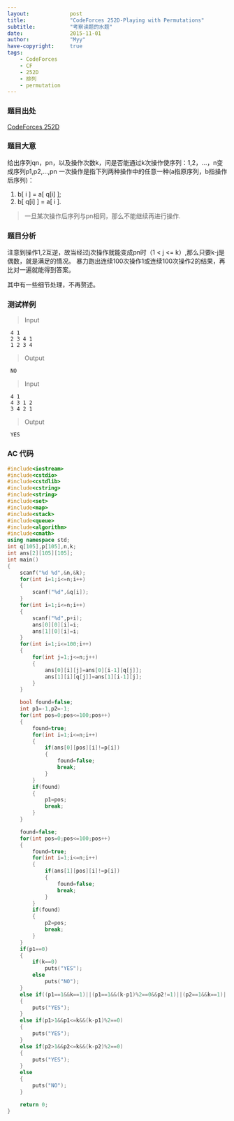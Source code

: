 ```yaml
---
layout:             post
title:              "CodeForces 252D-Playing with Permutations"
subtitle:           "考察读题的水题"
date:               2015-11-01
author:             "Myy"
have-copyright:     true
tags:
    - CodeForces
    - CF
    - 252D
    - 排列
    - permutation
---
```

### 题目出处
 [CodeForces 252D](http://codeforces.com/problemset/problem/252/D)
 
 
### 题目大意
 给出序列qn，pn，以及操作次数k，问是否能通过k次操作使序列：1,2，...，n变成序列p1,p2,...,pn
 一次操作是指下列两种操作中的任意一种(a指原序列，b指操作后序列)：
 
 1. b[ i ] = a[ q[i] ];
 2. b[ q[i] ] = a[ i ].
 
> 一旦某次操作后序列与pn相同，那么不能继续再进行操作.

### 题目分析

 注意到操作1,2互逆，故当经过j次操作就能变成pn时（1 < j <= k）,那么只要k-j是偶数，就是满足的情况。
 暴力跑出连续100次操作1或连续100次操作2的结果，再比对一遍就能得到答案。
 
 其中有一些细节处理，不再赘述。

### 测试样例

> Input

```
 4 1
 2 3 4 1
 1 2 3 4
```
> Output

```
 NO
```

> Input

```
 4 1
 4 3 1 2
 3 4 2 1
```
> Output

```
 YES
```

### AC 代码
 
```cpp
#include<iostream>
#include<cstdio>
#include<cstdlib>
#include<cstring>
#include<string>
#include<set>
#include<map>
#include<stack>
#include<queue>
#include<algorithm>
#include<cmath>
using namespace std;
int q[105],p[105],n,k;
int ans[2][105][105];
int main()
{
	scanf("%d %d",&n,&k);
	for(int i=1;i<=n;i++)
	{
		scanf("%d",&q[i]);
	}
	for(int i=1;i<=n;i++)
	{
		scanf("%d",p+i);
		ans[0][0][i]=i;
		ans[1][0][i]=i;
	}
	for(int i=1;i<=100;i++)
	{
		for(int j=1;j<=n;j++)
		{
			ans[0][i][j]=ans[0][i-1][q[j]];
			ans[1][i][q[j]]=ans[1][i-1][j];
		}
	}

	bool found=false;
	int p1=-1,p2=-1;
	for(int pos=0;pos<=100;pos++)
	{
		found=true;
		for(int i=1;i<=n;i++)
		{
			if(ans[0][pos][i]!=p[i])
			{
				found=false;
				break;
			}
		}
		if(found)
		{
			p1=pos;
			break;
		}
	}

	found=false;
	for(int pos=0;pos<=100;pos++)
	{
		found=true;
		for(int i=1;i<=n;i++)
		{
			if(ans[1][pos][i]!=p[i])
			{
				found=false;
				break;
			}
		}
		if(found)
		{
			p2=pos;
			break;
		}
	}
	if(p1==0)
	{
		if(k==0)
			puts("YES");
		else
			puts("NO");
	}
	else if((p1==1&&k==1)||(p1==1&&(k-p1)%2==0&&p2!=1)||(p2==1&&k==1)||(p2==1&&(k-p2)%2==0&&p1!=1))
	{
		puts("YES");
	}
	else if(p1>1&&p1<=k&&(k-p1)%2==0)
	{
		puts("YES");
	}
	else if(p2>1&&p2<=k&&(k-p2)%2==0)
	{
		puts("YES");
	}
	else
	{
		puts("NO");
	}

	return 0;
}
```